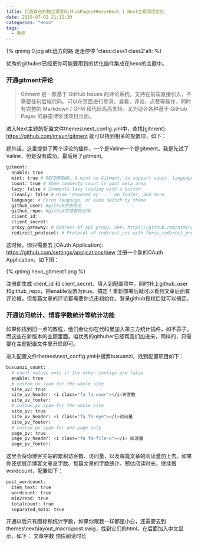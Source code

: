 ```yaml
---
title: 打造自己的独立博客GithubPages+Hexo+Next | Next主题深度优化
date: 2018-07-02 21:12:20
categories: "Hexo"
tags:
  - 教程  
---
```

{% qnimg 0.jpg alt:远方的路 走走停停 'class:class1 class2'alt: %}





优秀的githuber已经把你可能要用到的优化插件集成在hexo的主题中。



### 开通gitment评论

>Gitment 是一款基于 GitHub Issues 的评论系统。支持在前端直接引入，不需要任何后端代码。可以在页面进行登录、查看、评论、点赞等操作，同时有完整的 Markdown / GFM 和代码高亮支持。尤为适合各种基于 GitHub Pages 的静态博客或项目页面。

进入Next主题的配置文件themes\next\_config.yml中，查找[gitment]: https://github.com/imsun/gitment 就可以找到相关的配置项，如下：

题外话，这里提供了两个评论的插件，一个是Valine一个是gitment。我是先试了Valine，但是没有成功，最后用了gitment。

~~~ bash
gitment:
  enable: true
  mint: true # RECOMMEND, A mint on Gitment, to support count, language and proxy_gateway
  count: true # Show comments count in post meta area
  lazy: false # Comments lazy loading with a button
  cleanly: false # Hide 'Powered by ...' on footer, and more
  language: # Force language, or auto switch by theme
  github_user: #github的账号名
  github_repo: #github中博客的仓库
  client_id: 
  client_secret: 
  proxy_gateway: # Address of api proxy, See: https://github.com/aimingoo/intersect
  redirect_protocol: # Protocol of redirect_uri with force_redirect_protocol when mint enabled
~~~

这时候，你只需要去 [OAuth Application]: https://github.com/settings/applications/new 注册一个新的OAuth Application，如下图：

{% qnimg hexo_gitment1.png %}

注册即生成 client_id 和 client_secret，填入到配置项中，同时补上github_user和github_repo，把enable设置为true。搞定！重新部署后就可以看到文章后面有评论框，但每篇文章的评论都需要你点击初始化，登录github授权后就可以搞定。


### 开通访问统计、博客字数统计等统计功能

如果你找到旧一点的教程，他们会让你在代码里加入第三方统计插件，如不蒜子，而这些在新版本的主题里面。咱优秀的githuber已经帮我们加进来，同样的，只需要在主题配置文件里开启即可。

进入配置文件themes\next\_config.yml中搜索busuanzi，找到配置项目如下：
~~~ bash
busuanzi_count:
  # count values only if the other configs are false
  enable: true
  # custom uv span for the whole site
  site_uv: true
  site_uv_header: <i class="fa fa-user"></i>访客数
  site_uv_footer:
  # custom pv span for the whole site
  site_pv: true
  site_pv_header: <i class="fa fa-eye"></i>访问量
  site_pv_footer:
  # custom pv span for one page only
  page_pv: true
  page_pv_header: <i class="fa fa-file-o"></i> 阅读量
  page_pv_footer:
~~~

这里会将你博客主站的累积访客数、访问量，以及每篇文章的阅读量加上去。如果你还想展示博客文章总字数、每篇文章的字数统计、预估阅读时长，继续搜wordcount，配置如下：

~~~ bash
post_wordcount:
  item_text: true
  wordcount: true
  min2read: true
  totalcount: true
  separated_meta: true
~~~

开通以后只有图标和统计字数，如果你跟我一样都是小白，还需要去到themes\next\layout\_macro\post.swig，找到它们的html，在后面加入中文显示，如下：
<i class="fa fa-file-word-o"></i> 文章字数
<i class="fa fa-clock-o"></i> 预估阅读时长

